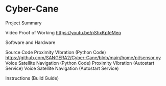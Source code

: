 # Cyber-Cane

Project Summary

Video Proof of Working
https://youtu.be/pShxKpfeMeo

Software and Hardware

Source Code
Proximity VIbration (Python Code) https://github.com/SANGERA2/Cyber-Cane/blob/main/home/pi/sensor.py
Voice Satellite Navigation (Python Code)
Proximity VIbration (Autostart Service)
Voice Satellite Navigation (Autostart Service)

Instructions (Build Guide)
